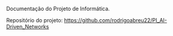 Documentação do Projeto de Informática.

Repositório do projeto: 
https://github.com/rodrigoabreu22/PI_AI-Driven_Networks
